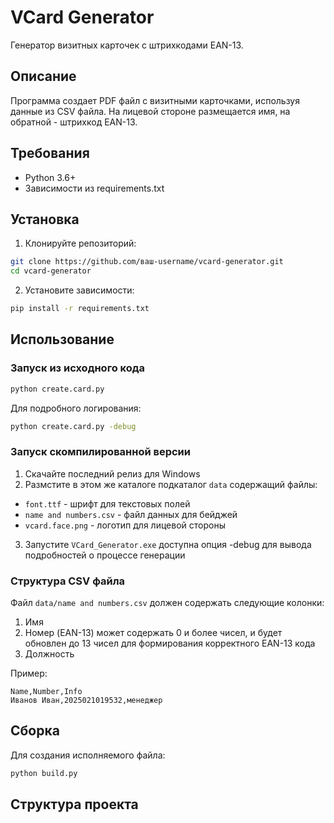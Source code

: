 # VCard Generator

Генератор визитных карточек с штрихкодами EAN-13.

## Описание

Программа создает PDF файл с визитными карточками, используя данные из CSV файла. На лицевой стороне размещается имя, на обратной - штрихкод EAN-13.

## Требования

- Python 3.6+
- Зависимости из requirements.txt

## Установка

1. Клонируйте репозиторий:
```bash
git clone https://github.com/ваш-username/vcard-generator.git
cd vcard-generator
```

2. Установите зависимости:
```bash
pip install -r requirements.txt
```

## Использование

### Запуск из исходного кода

```bash
python create.card.py
```

Для подробного логирования:
```bash
python create.card.py -debug
```

### Запуск скомпилированной версии

1. Скачайте последний релиз для Windows
2. Размстите в этом же каталоге подкаталог `data` содержащий файлы:
- `font.ttf` - шрифт для текстовых полей
- `name and numbers.csv` - файл данных для бейджей
- `vcard.face.png` - логотип для лицевой стороны
3. Запустите `VCard_Generator.exe` доступна опция -debug для вывода подробностей о процессе генерации


### Структура CSV файла

Файл `data/name and numbers.csv` должен содержать следующие колонки:
1. Имя
2. Номер (EAN-13) может содержать 0 и более чисел, и будет обновлен до 13 чисел для формирования корректного EAN-13 кода
3. Должность

Пример:
```csv
Name,Number,Info
Иванов Иван,2025021019532,менеджер
```

## Сборка

Для создания исполняемого файла:
```bash
python build.py
```

## Структура проекта 